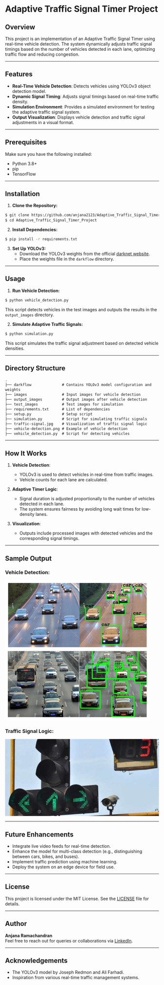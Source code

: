 # Adaptive Traffic Signal Timer Project

## Overview
This project is an implementation of an Adaptive Traffic Signal Timer using real-time vehicle detection. The system dynamically adjusts traffic signal timings based on the number of vehicles detected in each lane, optimizing traffic flow and reducing congestion.

---

## Features
- **Real-Time Vehicle Detection**: Detects vehicles using YOLOv3 object detection model.
- **Dynamic Signal Timing**: Adjusts signal timings based on real-time traffic density.
- **Simulation Environment**: Provides a simulated environment for testing the adaptive traffic signal system.
- **Output Visualization**: Displays vehicle detection and traffic signal adjustments in a visual format.

---

## Prerequisites
Make sure you have the following installed:

- Python 3.8+
- pip
- TensorFlow

---

## Installation
1. **Clone the Repository:**

```bash
$ git clone https://github.com/anjana2123/Adaptive_Traffic_Signal_Timer_Project.git
$ cd Adaptive_Traffic_Signal_Timer_Project
```

2. **Install Dependencies:**

```bash
$ pip install -r requirements.txt
```

3. **Set Up YOLOv3:**
   - Download the YOLOv3 weights from the official [darknet website](https://pjreddie.com/darknet/yolo/).
   - Place the weights file in the `darkflow` directory.

---

## Usage
1. **Run Vehicle Detection:**

```bash
$ python vehicle_detection.py
```
This script detects vehicles in the test images and outputs the results in the `output_images` directory.

2. **Simulate Adaptive Traffic Signals:**

```bash
$ python simulation.py
```
This script simulates the traffic signal adjustment based on detected vehicle densities.

---

## Directory Structure
```plaintext
.
├── darkflow              # Contains YOLOv3 model configuration and weights
├── images                # Input images for vehicle detection
├── output_images         # Output images after vehicle detection
├── test_images           # Test images for simulation
├── requirements.txt      # List of dependencies
├── setup.py              # Setup script
├── simulation.py         # Script for simulating traffic signals
├── traffic-signal.jpg    # Visualization of traffic signal logic
├── vehicle-detection.png # Example of vehicle detection
├── vehicle_detection.py  # Script for detecting vehicles
```

---

## How It Works
1. **Vehicle Detection**:
   - YOLOv3 is used to detect vehicles in real-time from traffic images.
   - Vehicle counts for each lane are calculated.

2. **Adaptive Timer Logic**:
   - Signal duration is adjusted proportionally to the number of vehicles detected in each lane.
   - The system ensures fairness by avoiding long wait times for low-density lanes.

3. **Visualization**:
   - Outputs include processed images with detected vehicles and the corresponding signal timings.

---

## Sample Output
### Vehicle Detection:
![Vehicle Detection](vehicle-detection.png)

### Traffic Signal Logic:
![Traffic Signal Logic](traffic-signal.jpg)

---

## Future Enhancements
- Integrate live video feeds for real-time detection.
- Enhance the model for multi-class detection (e.g., distinguishing between cars, bikes, and buses).
- Implement traffic prediction using machine learning.
- Deploy the system on an edge device for field use.

---

## License
This project is licensed under the MIT License. See the [LICENSE](LICENSE) file for details.

---

## Author
**Anjana Ramachandran**  
Feel free to reach out for queries or collaborations via [LinkedIn](https://www.linkedin.com/in/anjana-ramachandran/).

---

## Acknowledgements
- The YOLOv3 model by Joseph Redmon and Ali Farhadi.
- Inspiration from various real-time traffic management systems.
